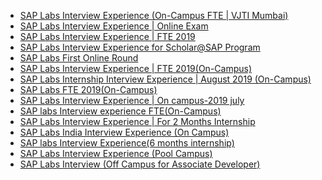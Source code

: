  - [SAP Labs Interview Experience (On-Campus FTE | VJTI
 Mumbai)](https://www.geeksforgeeks.org/sap-labs-interview-experience-on-campus-fte-vjti-mumbai/)
- [SAP Labs Interview Experience | Online Exam](https://www.geeksforgeeks.org/sap-labs-interview-experience-online-exam/)
- [SAP Labs Interview Experience | FTE 2019](https://www.geeksforgeeks.org/sap-labs-interview-experience-fte-2019/)
- [SAP Labs Interview Experience for Scholar@SAP Program](https://www.geeksforgeeks.org/sap-labs-interview-experience-for-scholarsap-program/)
- [SAP Labs First Online Round](https://www.geeksforgeeks.org/sap-labs-first-online-round/)
- [SAP Labs Interview Experience | FTE 2019(On-Campus)](https://www.geeksforgeeks.org/sap-labs-interview-experience-fte-2019on-campus/)
- [SAP Labs Internship Interview Experience | August 2019 (On-Campus)](https://www.geeksforgeeks.org/sap-labs-internship-interview-experience-august-2019-on-campus/)
- [SAP Labs FTE 2019(On-Campus)](https://www.geeksforgeeks.org/sap-labs-fte-2019on-campus/)
- [SAP Labs Interview Experience | On campus-2019 july](https://www.geeksforgeeks.org/sap-labs-interview-experience-on-campus-2019-july/)
- [SAP labs Interview experience FTE(On-Campus)](https://www.geeksforgeeks.org/sap-labs-interview-experience-fteon-campus/)
- [SAP Labs Interview Experience | For 2 Months Internship](https://www.geeksforgeeks.org/sap-labs-interview-experience-for-2-months-internship-2/)
- [SAP Labs India Interview Experience (On Campus)](https://www.geeksforgeeks.org/sap-labs-india-interview-experience-on-campus/)
- [SAP labs Interview Experience(6 months internship)](https://www.geeksforgeeks.org/sap-labs-interview-experience6-months-internship/)
- [SAP Labs Interview Experience (Pool Campus)](https://www.geeksforgeeks.org/sap-labs-interview-experience-pool-campus/)
- [SAP Labs Interview (Off Campus for Associate Developer)](https://www.geeksforgeeks.org/sap-labs-interview-off-campus-for-associate-developer/)